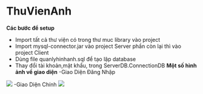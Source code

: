 # ThuVienAnh

**Các bước để setup**
- Import tất cả thư viện có trong thư muc library vào project
- Import mysql-connector.jar vào project Server phần còn lại thì vào project Client
- Dùng file quanlyhinhanh.sql để tạo lập database
- Thay đổi tài khoản,mật khẩu, trong ServerDB.ConnectionDB
**Một số hình ảnh về giao diện**
-Giao Diện Đăng Nhập
<img src="https://i.imgur.com/L4DQ6ZV.png">
-Giao Diện Chính
<img src="https://i.imgur.com/AqXzIq5.png">

